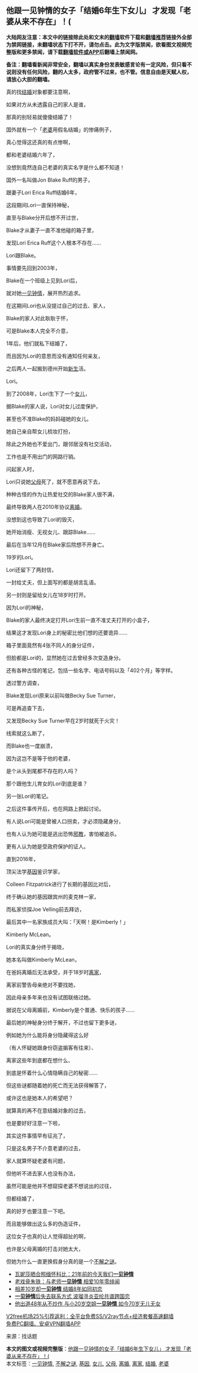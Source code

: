  <h2>他跟一见钟情的女子「结婚6年生下女儿」 才发现「老婆从来不存在」！(</h2> <p class="notice"><b>大陆网友注意：本文中的链接除此处和文末的<a href="https://github.com/bannedbook/fanqiang" >翻墙</a>软件下载和<a href="https://github.com/killgcd/justmysocks/blob/master/README.md">翻墙推荐</a>链接外全部为禁网链接，未翻墙状态下打不开，请勿点击。此为文字版禁闻，欲看图文视频完整版和更多禁闻，请下载<a href="https://github.com/bannedbook/fanqiang">翻墙软件或APP</a>后翻墙上禁闻网。</p><p>备注：翻墙看新闻非常安全，翻墙以真实身份发表敏感言论有一定风险，但只看不说则没有任何风险，翻的人太多，政府管不过来，也不管。信息自由是天赋人权，请放心大胆的翻墙。</b></p>  <div class="entry"> <p id="conimg">真的找<a href="https://www.bannedbook.org/bnews/tag/%e7%bb%93%e5%a9%9a/" class="st_tag internal_tag" rel="tag" title="标签 结婚 下的日志">结婚</a>对象都要注意啊，</p> <p>如果对方从未透露自己的家人是谁，</p> <p>那真的别轻易就傻傻结婚了！</p> <p>国外就有一个「<a href="https://www.bannedbook.org/bnews/tag/%e8%80%81%e5%a9%86/" class="st_tag internal_tag" rel="tag" title="标签 老婆 下的日志">老婆</a>用假名结婚」的惨痛例子，</p> <p>真心觉得这还真的有点惨啊，</p> <p>都和老婆结婚六年了，</p> <p>没想到竟然连自己老婆的真实名字是什么都不知道！</p> <p>国外一名叫做Jon Blake Ruff的男子，</p> <p>跟妻子Lori Erica Ruff结婚6年，</p> <p>这段期间Lori一直保持神秘，</p> <p>直至与Blake分开后想不开过世，</p> <p>Blake才从妻子一直不准他碰的箱子里，</p> <p>发现Lori Erica Ruff这个人根本不存在&#8230;&#8230;</p> <p>Lori跟Blake。</p> <p>事情要先回到2003年，</p> <p>Blake在一个班级上见到Lori后，</p> <p>就对她<a href="https://www.bannedbook.org/bnews/tag/%e4%b8%80%e8%a7%81%e9%92%9f%e6%83%85/" class="st_tag internal_tag" rel="tag" title="标签 一见钟情 下的日志">一见钟情</a>，展开热烈追求。</p> <p>在这期间Lori也从没提过自己的过去、家人，</p> <p>Blake的家人对此耿耿于怀，</p> <p>可是Blake本人完全不介意，</p> <p>1年后，他们就私下结婚了，</p> <p>而且因为Lori的意思而没有通知任何亲友，</p> <p>之后两人一起搬到德州开始<span class='wp_keywordlink'><a href="https://www.bannedbook.org/forum2/topic1642.html" title="正见网《新生》" target="_blank">新生</a></span>活。</p>  <p>Lori。</p> <p>到了2008年，Lori生下了一个<a href="https://www.bannedbook.org/bnews/tag/%e5%a5%b3%e5%84%bf/" class="st_tag internal_tag" rel="tag" title="标签 女儿 下的日志">女儿</a>，</p> <p>据Blake的家人说，Lori对女儿过度保护，</p> <p>甚至也不准Blake的妈妈碰她的女儿。</p> <p>她自己亲自帮女儿梳妆打扮，</p> <p>除此之外她也不爱出门，跟邻居没有社交活动，</p> <p>工作也是不用出门的网路行销。</p> <p>问起家人时，</p> <p>Lori只说她<a href="https://www.bannedbook.org/bnews/tag/%e7%88%b6%e6%af%8d/" class="st_tag internal_tag" rel="tag" title="标签 父母 下的日志">父母</a>死了，就不愿意再说下去，</p> <p>种种古怪的作为让热爱社交的Blake家人很不满，</p> <p>最终导致两人在2010年协议<a href="https://www.bannedbook.org/bnews/tag/%e7%a6%bb%e5%a9%9a/" class="st_tag internal_tag" rel="tag" title="标签 离婚 下的日志">离婚</a>。</p> <p>没想到这也导致了Lori的毁灭，</p> <p>她开始消瘦、无视女儿、跟踪Blake&#8230;&#8230;</p> <p>最后在当年12月在Blake家后院想不开身亡。</p> <p>19岁的Lori。</p> <p>Lori还留下了两封信，</p> <p>一封给丈夫，但上面写的都是胡言乱语。</p> <p>另一封则是留给女儿在18岁时打开。</p> <p>因为Lori的神秘，</p> <p>Blake的家人最终决定打开Lori生前一直不准丈夫打开的小盒子，</p> <p>结果这才发现Lori身上的秘密比他们想的还要诡异&#8230;&#8230;</p> <p>箱子里面竟然有4张不同人的身分证件，</p> <p>但脸都是Lori的，显然她在过去曾经多次变造身分。</p>  <p>还有各种古怪的笔记，包括一些名字、电话号码以及「402个月」等字样。</p> <p>透过警方调查，</p> <p>Blake发现Lori原来以前叫做Becky Sue Turner，</p> <p>可是再追查下去，</p> <p>又发现Becky Sue Turner早在2岁时就死于火灾！</p> <p>线索就这么断了，</p> <p>而Blake也一度崩溃，</p> <p>因为这岂不是等于他的老婆，</p> <p>是个从头到尾都不存在的人吗？</p> <p>那个跟他生儿育女的Lori到底是谁？</p> <p>另一张Lori的笔记。</p> <p>之后这件事传开后，也在网路上掀起讨论。</p> <p>有人说Lori可能是曾被人口拐卖，才必须隐藏身分，</p> <p>也有人认为她可能是逃出恐怖<span class='wp_keywordlink'><a href="https://www.bannedbook.org/forum11/topic281.html" title="禁片：评中国共产党的邪教本质" target="_blank">邪教</a></span>，害怕被追杀。</p> <p>更有人认为她是受政府保护的证人。</p> <p>直到2016年，</p> <p>顶尖法学<a href="https://www.bannedbook.org/bnews/tag/%E5%9F%BA%E5%9B%A0/" class="st_tag internal_tag" rel="tag" title="标签 基因 下的日志">基因</a>鉴识学家，</p> <p>Colleen Fitzpatrick进行了长期的基因比对后，</p> <p>终于确认她的基因跟宾州的麦克林一家，</p> <p>而私家侦探Joe Velling前去拜访，</p> <p>最后其中一名家族成员大叫：「天啊！是Kimberly！」</p> <p>Kimberly McLean。</p> <p>Lori的真实身分终于揭晓，</p>  <p>她本名叫做Kimberly McLean，</p> <p>在爸妈离婚后无法承受，并于18岁时<a href="https://www.bannedbook.org/bnews/tag/%E7%A6%BB%E5%AE%B6/" class="st_tag internal_tag" rel="tag" title="标签 离家 下的日志">离家</a>，</p> <p>离家前警告母亲绝对不要找她，</p> <p>因此母亲多年来也没有试图联络过她。</p> <p>据说在父母离婚前，Kimberly是个普通、快乐的孩子&#8230;&#8230;</p> <p>最后她的神秘身分终于解开，不过也留下更多谜，</p> <p>例如她为什么能将身分隐藏得这么好</p> <p>（有人怀疑她跟身份窃盗掮客有往来）、</p> <p>离家这些年到底都在想什么、</p> <p>到底是怀着什么心情隐瞒自己的秘密&#8230;&#8230;</p> <p>但这些谜都随着她的死亡而无法获得解答了，</p> <p>或许这也是她本人的希望吧？</p> <p>就算真的再不在意结婚对象的过去，</p> <p>也是要好好注意一下啦，</p> <p>其实这件事情早有征兆了，</p> <p>只是这名男子不介意老婆的过去，</p> <p>家人就算怀疑老婆有问题，</p> <p>但他听不进去家人也没有办法，</p> <p>虽然可能是他并不想窥探老婆不想说出的过往，</p> <p>但都结婚了，</p> <p>真的好歹也要注意一下吧。</p> <p>而且能够做出这么多的伪造证件，</p> <p>这位女子也真的让人觉得超扯的啊，</p>  <p>也许是父母离婚的打击对她太大，</p> <p>但她为什么一直更换假身分真的是一个<a href="https://www.bannedbook.org/bnews/tag/%e4%b8%8d%e8%a7%a3%e4%b9%8b%e8%b0%9c/" class="st_tag internal_tag" rel="tag" title="标签 不解之谜 下的日志">不解之谜</a>。</p> <ul class='op-related-articles' title='相关阅读'> <li><a href='https://www.bannedbook.org/bnews/yule/20201129/1439003.html' target='_blank'>瓦妮莎晒合照缅怀科比：21年前的今天我们<b>一见钟情</b></a></li> <li><a href='https://www.bannedbook.org/bnews/yule/20200914/1395900.html' target='_blank'>老戏骨朱铁：与老师<b>一见钟情</b> 相爱10年零绯闻</a></li> <li><a href='https://www.bannedbook.org/bnews/yule/20200802/1373505.html' target='_blank'>相差10岁却<b>一见钟情</b> 结婚8年如同初恋</a></li> <li><a href='https://www.bannedbook.org/bnews/comments/20200508/1324413.html' target='_blank'><b>一见钟情</b>后失去联系方式 波瑠寻炎亚纶共谱跨国恋</a></li> <li><a href='https://www.bannedbook.org/bnews/yule/20200218/1278932.html' target='_blank'>他出道48年从不炒作 与小20岁空姐<b>一见钟情</b> 如今70岁无儿无女</a></li> </ul> <p class="texttj"> <a href="https://github.com/bannedbook/fanqiang/wiki/V2ray%E6%9C%BA%E5%9C%BA" target="_blank">V2free机场25%引荐返利：全平台免费SS/V2ray节点+经济套餐高速翻墙</a><br/> <a href="https://github.com/bannedbook/fanqiang/wiki/%E7%A6%81%E9%97%BB%E7%BD%91%E5%AE%89%E5%8D%93%E7%BF%BB%E5%A2%99%E6%96%B0%E9%97%BBAPP" target="_blank">免费PC翻墙、安卓VPN翻墙APP</a></p><p> 来源：找话题 </p><a name='sharetosocial'></a>       <div><b>本文的图文或视频完整版</b>：<a href='https://www.bannedbook.org/bnews/funmedia/20201210/1445121.html'>他跟一见钟情的女子「结婚6年生下女儿」 才发现「老婆从来不存在」！(</a></div>  </div><!--END ENTRY--> <div class="postfooter"> <div>本文标签：<a href="https://www.bannedbook.org/bnews/tag/%e4%b8%80%e8%a7%81%e9%92%9f%e6%83%85/" rel="tag">一见钟情</a>, <a href="https://www.bannedbook.org/bnews/tag/%e4%b8%8d%e8%a7%a3%e4%b9%8b%e8%b0%9c/" rel="tag">不解之谜</a>, <a href="https://www.bannedbook.org/bnews/tag/%E5%9F%BA%E5%9B%A0/" rel="tag">基因</a>, <a href="https://www.bannedbook.org/bnews/tag/%e5%a5%b3%e5%84%bf/" rel="tag">女儿</a>, <a href="https://www.bannedbook.org/bnews/tag/%e7%88%b6%e6%af%8d/" rel="tag">父母</a>, <a href="https://www.bannedbook.org/bnews/tag/%e7%a6%bb%e5%a9%9a/" rel="tag">离婚</a>, <a href="https://www.bannedbook.org/bnews/tag/%E7%A6%BB%E5%AE%B6/" rel="tag">离家</a>, <a href="https://www.bannedbook.org/bnews/tag/%e7%bb%93%e5%a9%9a/" rel="tag">结婚</a>, <a href="https://www.bannedbook.org/bnews/tag/%e8%80%81%e5%a9%86/" rel="tag">老婆</a></div>  </div><!--END POSTFOOTER--> 